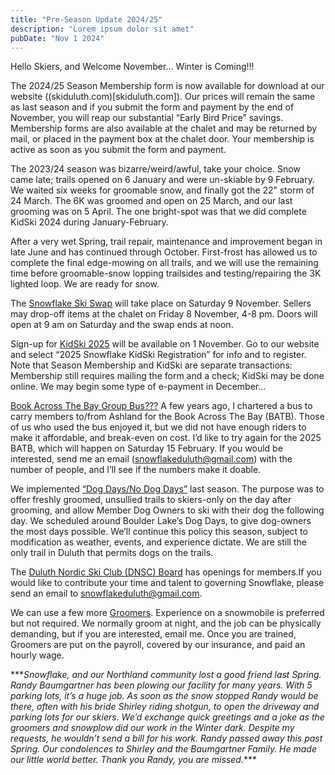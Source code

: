```yaml
---
title: "Pre-Season Update 2024/25"
description: "Lorem ipsum dolor sit amet"
pubDate: "Nov 1 2024"
---
```


Hello Skiers, and Welcome November… Winter is Coming!!!

The 2024/25 Season Membership form is now available for download at our website ((skiduluth.com)[skiduluth.com]). Our prices will remain the same as last season and if you submit the form and payment by the end of November, you will reap our substantial “Early Bird Price” savings. Membership forms are also available at the chalet and may be returned by mail, or placed in the payment box at the chalet door. Your membership is active as soon as you submit the form and payment.

The 2023/24 season was bizarre/weird/awful, take your choice. Snow came late; trails opened on 6 January and were un-skiable by 9 February. We waited six weeks for groomable snow, and finally got the 22” storm of 24 March. The 6K was groomed and open on 25 March, and our last grooming was on 5 April. The one bright-spot was that we did complete KidSki 2024 during January-February.

After a very wet Spring, trail repair, maintenance and improvement began in late June and has continued through October. First-frost has allowed us to complete the final edge-mowing on all trails, and we will use the remaining time before groomable-snow lopping trailsides and testing/repairing the 3K lighted loop. We are ready for snow.

The <ins>Snowflake Ski Swap</ins> will take place on Saturday 9 November. Sellers may drop-off items at the chalet on Friday 8 November, 4-8 pm. Doors will open at 9 am on Saturday and the swap ends at noon.

Sign-up for <ins>KidSki 2025</ins> will be available on 1 November. Go to our website and select “2025 Snowflake KidSki Registration” for info and to register. Note that Season Membership and KidSki are separate transactions: Membership still requires mailing the form and a check; KidSki may be done online. We may begin some type of e-payment in December…

<ins>Book Across The Bay Group Bus???</ins> A few years ago, I chartered a bus to carry members to/from Ashland for the Book Across The Bay (BATB). Those of us who used the bus enjoyed it, but we did not have enough riders to make it affordable, and break-even on cost. I’d like to try again for the 2025 BATB, which will happen on Saturday 15 February. If you would be interested, send me an email (snowflakeduluth@gmail.com) with the number of people, and I’ll see if the numbers make it doable.

We implemented <ins>“Dog Days/No Dog Days”</ins> last season. The purpose was to offer freshly groomed, unsullied trails to skiers-only on the day after grooming, and allow Member Dog Owners to ski with their dog the following day. We scheduled around Boulder Lake’s Dog Days, to give dog-owners the most days possible. We’ll continue this policy this season, subject to modification as weather, events, and experience dictate. We are still the only trail in Duluth that permits dogs on the trails.

The <ins>Duluth Nordic Ski Club (DNSC) Board</ins> has openings for members.If you would like to contribute your time and talent to governing Snowflake, please send an email to snowflakeduluth@gmail.com.

We can use a few more <ins>Groomers</ins>. Experience on a snowmobile is preferred but not required. We normally groom at night, and the job can be physically demanding, but if you are interested, email me. Once you are trained, Groomers are put on the payroll, covered by our insurance, and paid an hourly wage.

\*\*\*_Snowflake, and our Northland community lost a good friend last Spring. Randy Baumgartner has been plowing our facility for many years. With 5 parking lots, it’s a huge job. As soon as the snow stopped Randy would be there, often with his bride Shirley riding shotgun, to open the driveway and parking lots for our skiers. We’d exchange quick greetings and a joke as the groomers and snowplow did our work in the Winter dark. Despite my requests, he wouldn’t send a bill for his work. Randy passed away this past Spring. Our condolences to Shirley and the Baumgartner Family. He made our little world better. Thank you Randy, you are missed._\*\*\*

